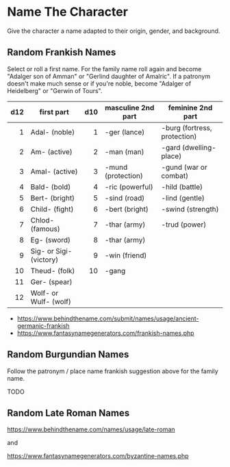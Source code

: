 
# Name The Character

Give the character a name adapted to their origin, gender, and background.

## Random Frankish Names

Select or roll a first name. For the family name roll again and become "Adalger son of Amman" or "Gerlind daughter of Amalric". If a patronym doesn't make much sense or if you're noble, become "Adalger of Heidelberg" or "Gerwin of Tours".

| d12 | first part              | d10 | masculine 2nd part | feminine 2nd part            |
|----:|-------------------------|----:|--------------------|------------------------------|
|   1 | Adal- (noble)           |   1 | -ger (lance)       | -burg (fortress, protection) |
|   2 | Am- (active)            |   2 | -man (man)         | -gard (dwelling-place)       |
|   3 | Amal- (active)          |   3 | -mund (protection) | -gund (war or combat)        |
|   4 | Bald- (bold)            |   4 | -ric (powerful)    | -hild (battle)               |
|   5 | Bert- (bright)          |   5 | -sind (road)       | -lind (gentle)               |
|   6 | Child- (fight)          |   6 | -bert (bright)     | -swind (strength)            |
|   7 | Chlod- (famous)         |   7 | -thar (army)       | -trud (power)                |
|   8 | Eg- (sword)             |   8 | -thar (army)       |                              |
|   9 | Sig- or Sigi- (victory) |   9 | -win (friend)      |                              |
|  10 | Theud- (folk)           |  10 | -gang              |                              |
|  11 | Ger- (spear)            |     |                    | |
|  12 | Wolf- or Wulf- (wolf)   |     |                    | |

* https://www.behindthename.com/submit/names/usage/ancient-germanic-frankish
* https://www.fantasynamegenerators.com/frankish-names.php

## Random Burgundian Names

Follow the patronym / place name frankish suggestion above for the family name.

TODO

## Random Late Roman Names

https://www.behindthename.com/names/usage/late-roman

and

https://www.fantasynamegenerators.com/byzantine-names.php

